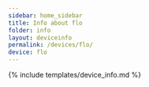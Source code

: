 ```yaml
---
sidebar: home_sidebar
title: Info about flo
folder: info
layout: deviceinfo
permalink: /devices/flo/
device: flo
---
```

{% include templates/device_info.md %}
